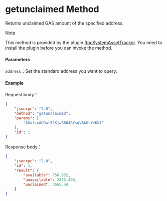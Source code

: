 # getunclaimed Method

Returns unclaimed GAS amount of the specified address.

> [!Note]
>
> This method is provided by the plugin [RpcSystemAssetTracker](https://github.com/neo-project/neo-plugins/releases). You need to install the plugin before you can invoke the method.

#### Parameters

`address`：Set the standard address you want to query.

#### Example

Request body：

```json
{
    "jsonrpc": "2.0",
    "method": "getunclaimed",
    "params": [
        "AGofsxAUDwt52KjaB664GYsqVAkULYvKNt"
    ],
    "id": 1
}
```

Response body：

```json
{
    "jsonrpc": "2.0",
    "id": 1,
    "result": {
        "available": 750.032,
        "unavailable": 2815.408,
        "unclaimed": 3565.44
    }
}
```


